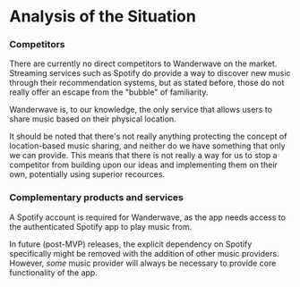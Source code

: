 # Analysis of the Situation

### Competitors

There are currently no direct competitors to Wanderwave on the market. Streaming services
such as Spotify do provide a way to discover new music through their recommendation
systems, but as stated before, those do not really offer an escape from the "bubble" of 
familiarity.

Wanderwave is, to our knowledge, the only service that allows users to share music based on
their physical location. 

It should be noted that there's not really anything protecting the concept of
location-based music sharing, and neither do we have something that only we can provide. 
This means that there is not really a way for us to stop a competitor from building upon 
our ideas and implementing them on their own, potentially using superior recources.

### Complementary products and services

A Spotify account is required for Wanderwave, as the app needs access to the authenticated
Spotify app to play music from. 

In future (post-MVP) releases, the explicit dependency on Spotify specifically might be 
removed with the addition of other music providers. However, *some* music provider will 
always be necessary to provide core functionality of the app.